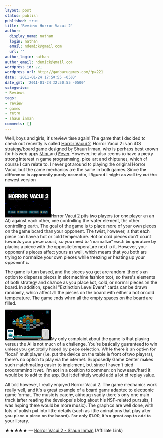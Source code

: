 ```yaml
---
layout: post
status: publish
published: true
title: 'Review: Horror Vacui 2'
author:
  display_name: nathan
  login: nathan
  email: ndemick@gmail.com
  url: ''
author_login: nathan
author_email: ndemick@gmail.com
wordpress_id: 221
wordpress_url: http://ganbarugames.com/?p=221
date: '2011-01-24 17:50:55 -0500'
date_gmt: '2011-01-24 22:50:55 -0500'
categories:
- Reviews
tags:
- review
- games
- retro
- shaun inman
comments: []
---
```

<p>Well, boys and girls, it's review time again! The game that I decided to check out recently is called <a href="http://www.shauninman.com/horrorvacui2/" title="Horror Vacui 2">Horror Vacui 2</a>. Horror Vacui 2 is an iOS strategy/board game designed by Shaun Inman, who is perhaps best known for his web apps <a href="http://haveamint.com/">Mint </a>and <a href="http://feedafever.com/">Fever</a>. However, he also seems to have a pretty strong interest in game programming, pixel art and chiptunes, which of course I can relate to. I never got around to playing the original Horror Vacui, but the game mechanics are the same in both games. Since the difference is apparently purely cosmetic, I figured I might as well try out the newest version.</p>
<p><a href="/assets/uploads/2011/01/horror-vacui-2-title.png"><img src="/assets/uploads/2011/01/horror-vacui-2-title-150x100.png" alt="Horror Vacui 2 Title Screen" title="horror-vacui-2-title" width="150" height="100" class="alignleft size-thumbnail wp-image-228" /></a>Horror Vacui 2 pits two players (or one player an an AI) against each other, one controlling the water element, the other controlling earth. The goal of the game is to place more of your own pieces on the game board than your opponent. The twist, however, is that each piece can have a hot or cold temperature. Hot or cold pieces don't count towards your piece count, so you need to "normalize" each temperature by placing a piece with the opposite temperature next to it. However, your opponent's pieces affect yours as well, which means that you both are trying to normalize your own pieces while freezing or heating up your opponent's.</p>
<p>The game is turn based, and the pieces you get are random (there's an option to dispense pieces in slot machine fashion too), so there's elements of both strategy and chance as you place hot, cold, or normal pieces on the board. In addition, special "Extinction Level Event" cards can be drawn randomly, which affect all the pieces on the board with either a hot or cold temperature. The game ends when all the empty spaces on the board are filled.</p>
<p><a href="/assets/uploads/2011/01/horror-vacui-2-gameplay.png"><img src="/assets/uploads/2011/01/horror-vacui-2-gameplay-150x100.png" alt="Horror Vacui 2 Gameplay" title="horror-vacui-2-gameplay" width="150" height="100" class="alignright size-thumbnail wp-image-227" /></a>My only complaint about the game is that playing versus the AI is not much of a challenge. You're basically guaranteed to win unless you get totally hosed by piece selection. While there is an option for "local" multiplayer (i.e. put the device on the table in front of two players), there's no option to play via the internet. Supposedly Game Center makes such matchmaking easier to implement, but since I haven't tried programming it yet, I'm not in a position to comment on how easy/hard it would be to add to the app. But it definitely would add a lot of replay value.</p>
<p>All told however, I really enjoyed Horror Vacui 2. The game mechanics work really well, and it's a great example of a board game adapted to electronic game format. The music is catchy, although sadly there's only one main track (after reading the developer's blog about his NSF-related pursuits, I was hoping there would be more music). The graphics are well done, with lots of polish put into little details (such as little animations that play after you place a piece on the board). For only $1.99, it's a great app to add to your library.</p>
<p>★★★★★ &mdash; <a href="http://click.linksynergy.com/fs-bin/stat?id=0VdnAOV054A&offerid=146261&type=3&subid=0&tmpid=1826&RD_PARM1=http%253A%252F%252Fitunes.apple.com%252Fus%252Fapp%252Fhorror-vacui-2%252Fid404573320%253Fmt%253D8%2526uo%253D4%2526partnerId%253D30" target="itunes_store">Horror Vacui 2 - Shaun Inman</a> (Affiliate Link)</p>
